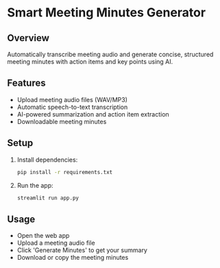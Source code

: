 # Smart Meeting Minutes Generator

## Overview
Automatically transcribe meeting audio and generate concise, structured meeting minutes with action items and key points using AI.

## Features
- Upload meeting audio files (WAV/MP3)
- Automatic speech-to-text transcription
- AI-powered summarization and action item extraction
- Downloadable meeting minutes

## Setup
1. Install dependencies:
   ```bash
   pip install -r requirements.txt
   ```
2. Run the app:
   ```bash
   streamlit run app.py
   ```

## Usage
- Open the web app
- Upload a meeting audio file
- Click 'Generate Minutes' to get your summary
- Download or copy the meeting minutes
